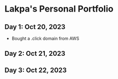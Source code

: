 # Lakpa's Personal Portfolio

## Day 1: Oct 20, 2023
- Bought a .click domain from AWS 

## Day 2: Oct 21, 2023

## Day 3: Oct 22, 2023

